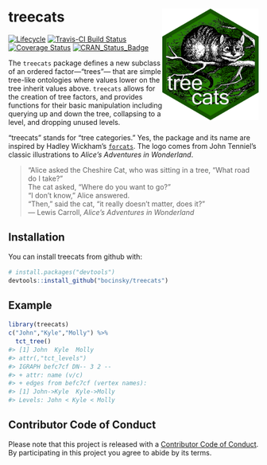 
<!-- README.md is generated from README.Rmd. Please edit that file -->

# treecats <img src="logo.png" align="right" height="225"/>

[![Lifecycle](https://img.shields.io/badge/lifecycle-experimental-orange.svg)](https://www.tidyverse.org/lifecycle/#experimental)
[![Travis-CI Build
Status](https://travis-ci.org/bocinsky/treecats.svg?branch=master)](https://travis-ci.org/bocinsky/treecats)
[![Coverage
Status](https://img.shields.io/codecov/c/github/bocinsky/treecats/master.svg)](https://codecov.io/github/bocinsky/treecats?branch=master)
[![CRAN\_Status\_Badge](http://www.r-pkg.org/badges/version/treecats)](https://cran.r-project.org/package=treecats)

The `treecats` package defines a new subclass of an ordered
factor—“trees”— that are simple tree-like ontologies where values
lower on the tree inherit values above. `treecats` allows for the
creation of tree factors, and provides functions for their basic
manipulation including querying up and down the tree, collapsing to a
level, and dropping unused levels.

“treecats” stands for “tree categories.” Yes, the package and its name
are inspired by Hadley Wickham’s
[`forcats`](http://forcats.tidyverse.org/). The logo comes from John
Tenniel’s classic illustrations to *Alice’s Adventures in Wonderland*.

> “Alice asked the Cheshire Cat, who was sitting in a tree, “What road
> do I take?”<br> The cat asked, “Where do you want to go?”<br> “I don’t
> know,” Alice answered.<br> “Then,” said the cat, “it really doesn’t
> matter, does it?” <br> — Lewis Carroll, *Alice’s Adventures in
> Wonderland*

## Installation

You can install treecats from github with:

``` r
# install.packages("devtools")
devtools::install_github("bocinsky/treecats")
```

## Example

``` r
library(treecats)
c("John","Kyle","Molly") %>%
  tct_tree()
#> [1] John  Kyle  Molly
#> attr(,"tct_levels")
#> IGRAPH befc7cf DN-- 3 2 -- 
#> + attr: name (v/c)
#> + edges from befc7cf (vertex names):
#> [1] John->Kyle  Kyle->Molly
#> Levels: John < Kyle < Molly
```

## Contributor Code of Conduct

Please note that this project is released with a [Contributor Code of
Conduct](CONDUCT.md). By participating in this project you agree to
abide by its terms.
